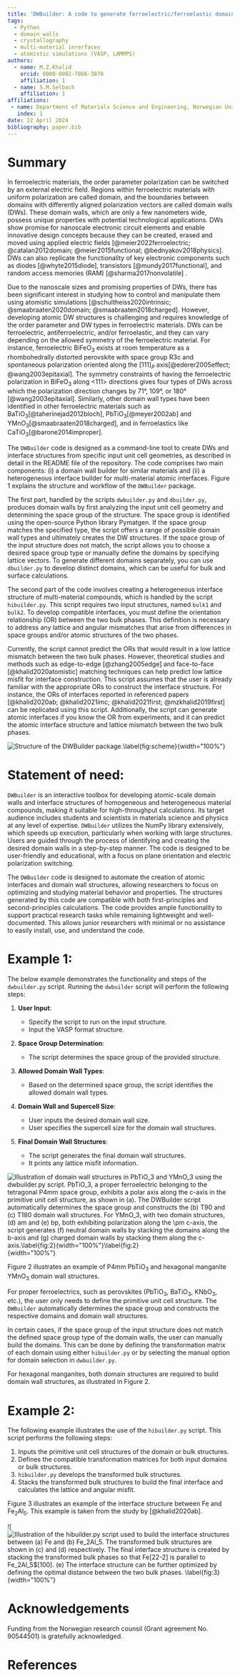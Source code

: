 ```yaml
---
title: 'DWBuilder: A code to generate ferroelectric/ferroelastic domain walls and multi-material atomic interface structures'
tags:
  - Python
  - domain walls
  - crystallography
  - multi-material inrerfaces
  - atomistic simulations (VASP, LAMMPS)
authors:
  - name: M.Z.Khalid
    orcid: 0000-0002-7866-3870
    affiliation: 1
  - name: S.M.Selbach
    affiliation: 1
affiliations:
 - name: Department of Materials Science and Engineering, Norwegian University of Science and Technology, Trondheim, Norway
   index: 1
date: 22 April 2024
bibliography: paper.bib
---
```


# Summary

In ferroelectric materials, the order parameter polarization can be switched by an external electric field. Regions within ferroelectric materials with uniform polarization are called domain, and the boundaries between  domains with differently aligned polarization vectors are called domain walls (DWs). These domain walls, which are only a few nanometers wide, possess unique properties with potential technological applications. DWs show promise for nanoscale electronic circuit elements and enable innovative design concepts because they can be created, erased and moved using applied electric fields [@meier2022ferroelectric; @catalan2012domain; @meier2015functional; @bednyakov2018physics]. DWs can also replicate the functionality of key electronic components such as diodes [@whyte2015diode], transistors [@mundy2017functional], and random access memories (RAM) [@sharma2017nonvolatile] .

Due to the nanoscale sizes and promising properties of DWs, there has been significant interest in studying how to control and manipulate them using atomistic simulations [@schultheiss2020intrinsic; @smaabraaten2020domain; @smaabraaten2018charged]. However, developing atomic DW structures is challenging and requires knowledge of the order parameter and DW types in ferroelectric materials. DWs can be ferroelectric, antiferroelectric, and/or ferroelastic, and they can vary depending on the allowed symmetry of the ferroelectric material. For instance, ferroelectric BiFeO$_3$ exists at room temperature as a rhombohedrally distorted perovskite with space group R3c and spontaneous polarization oriented along the [111]$_P$ axis[@ederer2005effect; @wang2003epitaxial]. The symmetry constraints of having the ferroelectric polarization in BiFeO$_3$ along <111> directions gives four types of DWs across which the polarization direction changes by 71°, 109°, or 180°[@wang2003epitaxial]. Similarly, other domain wall types have been identified in other ferroelectric materials such as BaTiO$_3$[@taherinejad2012bloch], PbTiO$_3$[@meyer2002ab] and YMnO$_3$[@smaabraaten2018charged], and in ferroelastics like CaTiO$_3$[@barone2014improper].

The ``DWBuilder`` code is designed as a command-line tool to create DWs and interface structures from specific input unit cell geometries, as described in detail in the README file of the repository. The code comprises two main components: (i) a domain wall builder for similar materials and (ii) a heterogeneous interface builder for multi-material atomic interfaces. Figure 1 explains the structure and workflow of the ``DWBuilder`` package. 

The first part, handled by the scripts ``dwbuilder.py`` and ``dbuilder.py``,  produces domain walls by first analyzing the input unit cell geometry and determining the space group of the structure. The space group is identified using the open-source Python library Pymatgen. If the space group matches the specified type, the script offers a range of possible domain wall types and ultimately creates the DW structures. If the space group of the input structure does not match, the script allows you to choose a desired space group type or manually define the domains by specifying lattice vectors. To generate different domains separately, you can use ``dbuilder.py`` to develop distinct domains, which can be useful for bulk and surface calculations.
  
 The second part of the code involves creating a heterogeneous interface structure of multi-material compounds, which is handled by the script ``hibuilder.py``. This script requires two input structures, named ``bulk1`` and ``bulk2``. To develop compatible interfaces, you must define the orientation relationship (OR) between the two bulk phases. This definition is necessary to address any lattice and angular mismatches that arise from differences in space groups and/or atomic structures of the two phases. 

Currently, the script cannot predict the ORs that would result in a low lattice mismatch between the two bulk phases. However, theoretical studies and methods such as edge-to-edge [@zhang2005edge] and face-to-face [@khalid2020atomistic] matching techniques can help predict low lattice misfit for interface construction. This script assumes that the user is already familiar with the appropriate ORs to construct the interface structure. For instance, the ORs of interfaces reported in referenced papers  [@khalid2020ab; @khalid2021imc; @khalid2021first; @mzkhalid2019first] can be replicated using this script. Additionally, the script can generate atomic interfaces if you know the OR from experiments, and it can predict the atomic interface structure and lattice mismatch between the two bulk phases.

 ![Structure of the `DWBuilder` package.\label{fig:scheme}](dwbuilder.png){width="100%"}

# Statement of need:
``DWBuilder`` is an interactive toolbox for developing atomic-scale domain walls and interface structures of homogeneous and heterogeneous material compounds, making it suitable for high-throughput calculations. Its target audience includes students and scientists in materials science and physics at any level of expertise. ``DWBuilder`` utilizes the NumPy library extensively, which speeds up execution, particularly when working with large structures. Users are guided through the process of identifying and creating the desired domain walls in a step-by-step manner. The code is designed to be user-friendly and educational, with a focus on plane orientation and electric polarization switching.

The ``DWBuilder`` code is designed to automate the creation of atomic interfaces and domain wall structures, allowing researchers to focus on optimizing and studying material behavior and properties. The structures generated by this code are compatible with both first-principles and second-principles calculations. The code provides ample functionality to support practical research tasks while remaining lightweight and well-documented. This allows junior researchers with minimal or no assistance to easily install, use, and understand the code.

# Example 1:

The below example demonstrates the functionality and steps of the `dwbuilder.py` script. Running the `dwbuilder` script will perform the following steps:

1. **User Input**:
    - Specify the script to run on the input structure.
    - Input the VASP format structure.

2. **Space Group Determination**:
    - The script determines the space group of the provided structure.

3. **Allowed Domain Wall Types**:
    - Based on the determined space group, the script identifies the allowed domain wall types.

4. **Domain Wall and Supercell Size**:
    - User inputs the desired domain wall size.
    - User specifies the supercell size for the domain wall structures.

5. **Final Domain Wall Structures**:
    - The script generates the final domain wall structures.
    - It prints any lattice misfit information.

 ![ ![Illustration of domain wall structures in PbTiO$_3$ and YMnO$_3$ using the `dwbuilder.py` script. PbTiO$_3$, a proper ferroelectric belonging to the tetragonal P4mm space group, exhibits a polar axis along the c-axis in the primitive unit cell structure, as shown in (a). The `DWBuilder` script automatically determines the space group and constructs the (b) T90 and (c) T180 domain wall structures. For YMnO$_3$, with two domain structures, (d) am and (e) bp, both exhibiting polarization along the $\pm c$-axis, the script generates (f) neutral domain walls by stacking the domains along the b-axis and (g) charged domain walls by stacking them along the c-axis.\label{fig:2}](dwbuilder_example){width="100%"}\label{fig:2}](dwbuilder-example){width="100%"}

Figure 2 illustrates an example of P4mm PbTiO$_3$ and hexagonal manganite YMnO$_3$ domain wall structures.

For proper ferroelectrics, such as perovskites (PbTiO$_3$, BaTiO$_3$, KNbO$_3$, etc.), the user only needs to define the primitive unit cell structure. The `DWBuilder` automatically determines the space group and constructs the respective domains and domain wall structures.

In certain cases, if the space group of the input structure does not match the defined space group type of the domain walls, the user can manually build the domains. This can be done by defining the transformation matrix of each domain using either `hibuilder.py` or by selecting the manual option for domain selection in `dwbuilder.py`.

For hexagonal manganites, both domain structures are required to build domain wall structures, as illustrated in Figure 2.

# Example 2:

The following example illustrates the use of the `hibuilder.py` script. This script performs the following steps:

1. Inputs the primitive unit cell structures of the domain or bulk structures.
2. Defines the compatible transformation matrices for both input domains or bulk structures.
3. `hibuilder.py` develops the transformed bulk structures.
4. Stacks the transformed bulk structures to build the final interface and calculates the lattice and angular misfit.

Figure 3 illustrates an example of the interface structure between Fe and Fe$_2$Al$_5$. This example is taken from the study by [@khalid2020ab]. 

 ![ ![Illustration of the `hibuilder.py` script used to build the interface structures between (a) Fe and (b) Fe$_2$Al$_5$. The transformed bulk structures are shown in (c) and (d) respectively. The final interface structure is created by stacking the transformed bulk phases so that Fe$[22-2] is parallel to Fe$_2$Al$_5$[100]. (e) The interface structure can be further optimized by defining the optimal distance between the two bulk phases.  \label{fig:3}](hibuild-example){width="100%"}

# Acknowledgements

Funding from the Norwegian research counsil  (Grant agreement No. 90544501) is gratefully acknowledged.

# References



